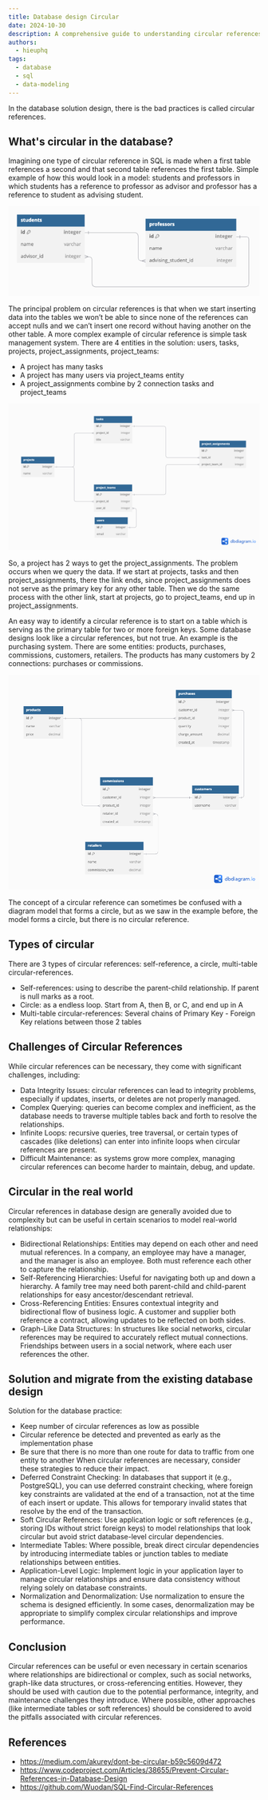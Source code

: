 ```yaml
---
title: Database design Circular
date: 2024-10-30
description: A comprehensive guide to understanding circular references in database design, including types, challenges, real-world applications, and solutions for managing them effectively. Covers self-references, circular dependencies, and strategies for maintaining data integrity while working with circular relationships.
authors:
  - hieuphq
tags:
  - database
  - sql
  - data-modeling
---
```


In the database solution design, there is the bad practices is called circular references.

## What's circular in the database?

Imagining one type of circular reference in SQL is made when a first table references a second and that second table references the first table. Simple example of how this would look in a model: students and professors in which students has a reference to professor as advisor and professor has a reference to student as advising student.

![](assets/circular_student.png)

The principal problem on circular references is that when we start inserting data into the tables we won’t be able to since none of the references can accept nulls and we can’t insert one record without having another on the other table.
A more complex example of circular reference is simple task management system. There are 4 entities in the solution: users, tasks, projects, project_assignments, project_teams:

- A project has many tasks
- A project has many users via project_teams entity
- A project_assignments combine by 2 connection tasks and project_teams

![](assets/circular_project.png)

So, a project has 2 ways to get the project_assignments. The problem occurs when we query the data. If we start at projects, tasks and then project_assignments, there the link ends, since project_assignments does not serve as the primary key for any other table. Then we do the same process with the other link, start at projects, go to project_teams, end up in project_assignments.

An easy way to identify a circular reference is to start on a table which is serving as the primary table for two or more foreign keys. Some database designs look like a circular references, but not true. An example is the purchasing system. There are some entities: products, purchases, commissions, customers, retailers. The products has many customers by 2 connections: purchases or commissions.

![](assets/circular_purchasing.png)

The concept of a circular reference can sometimes be confused with a diagram model that forms a circle, but as we saw in the example before, the model forms a circle, but there is no circular reference.

## Types of circular

There are 3 types of circular references: self-reference, a circle, multi-table circular-references.

- Self-references: using to describe the parent-child relationship. If parent is null marks as a root.
- Circle: as a endless loop. Start from A, then B, or C, and end up in A
- Multi-table circular-references: Several chains of Primary Key - Foreign Key relations between those 2 tables

## Challenges of Circular References

While circular references can be necessary, they come with significant challenges, including:

- Data Integrity Issues: circular references can lead to integrity problems, especially if updates, inserts, or deletes are not properly managed.
- Complex Querying: queries can become complex and inefficient, as the database needs to traverse multiple tables back and forth to resolve the relationships.
- Infinite Loops: recursive queries, tree traversal, or certain types of cascades (like deletions) can enter into infinite loops when circular references are present.
- Difficult Maintenance: as systems grow more complex, managing circular references can become harder to maintain, debug, and update.

## Circular in the real world

Circular references in database design are generally avoided due to complexity but can be useful in certain scenarios to model real-world relationships:

- Bidirectional Relationships: Entities may depend on each other and need mutual references. In a company, an employee may have a manager, and the manager is also an employee. Both must reference each other to capture the relationship.
- Self-Referencing Hierarchies: Useful for navigating both up and down a hierarchy. A family tree may need both parent-child and child-parent relationships for easy ancestor/descendant retrieval.
- Cross-Referencing Entities: Ensures contextual integrity and bidirectional flow of business logic. A customer and supplier both reference a contract, allowing updates to be reflected on both sides.
- Graph-Like Data Structures: In structures like social networks, circular references may be required to accurately reflect mutual connections. Friendships between users in a social network, where each user references the other.

## Solution and migrate from the existing database design

Solution for the database practice:

- Keep number of circular references as low as possible
- Circular reference be detected and prevented as early as the implementation phase
- Be sure that there is no more than one route for data to traffic from one entity to another
  When circular references are necessary, consider these strategies to reduce their impact.
- Deferred Constraint Checking: In databases that support it (e.g., PostgreSQL), you can use deferred constraint checking, where foreign key constraints are validated at the end of a transaction, not at the time of each insert or update. This allows for temporary invalid states that resolve by the end of the transaction.
- Soft Circular References: Use application logic or soft references (e.g., storing IDs without strict foreign keys) to model relationships that look circular but avoid strict database-level circular dependencies.
- Intermediate Tables: Where possible, break direct circular dependencies by introducing intermediate tables or junction tables to mediate relationships between entities.
- Application-Level Logic: Implement logic in your application layer to manage circular relationships and ensure data consistency without relying solely on database constraints.
- Normalization and Denormalization: Use normalization to ensure the schema is designed efficiently. In some cases, denormalization may be appropriate to simplify complex circular relationships and improve performance.

## Conclusion

Circular references can be useful or even necessary in certain scenarios where relationships are bidirectional or complex, such as social networks, graph-like data structures, or cross-referencing entities. However, they should be used with caution due to the potential performance, integrity, and maintenance challenges they introduce. Where possible, other approaches (like intermediate tables or soft references) should be considered to avoid the pitfalls associated with circular references.

## References

- https://medium.com/akurey/dont-be-circular-b59c5609d472
- https://www.codeproject.com/Articles/38655/Prevent-Circular-References-in-Database-Design
- https://github.com/Wuodan/SQL-Find-Circular-References
